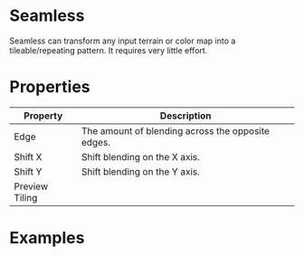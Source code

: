 # Seamless




Seamless can transform any input terrain or color map into a tileable/repeating pattern. It requires very little effort.



# Properties


| Property | Description| 
| -------- | -----------|
| Edge | The amount of blending across the opposite edges. |
| Shift X | Shift blending on the X axis. |
| Shift Y | Shift blending on the Y axis. |
| Preview Tiling |  |




# Examples
